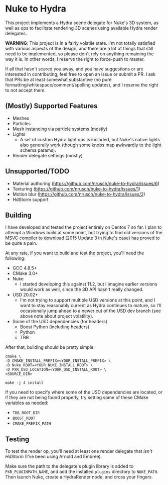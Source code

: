 # Nuke to Hydra

This project implements a Hydra scene delegate for Nuke's 3D system, as well as
ops to facilitate rendering 3D scenes using available Hydra render delegates.

**WARNING**: This project is in a fairly volatile state. I'm not totally
satisfied with various aspects of the design, and there are a lot of things that
still need to be implemented, so please don't rely on anything remaining the way
it is. In other words, I reserve the right to force-push to master.

If all that hasn't scared you away, and you have suggestions or are interested
in contributing, feel free to open an issue or submit a PR. I ask that PRs be at
least somewhat substantive (no pure formatting/whitespace/comment/spelling
updates), and I reserve the right to not accept them.

## (Mostly) Supported Features

- Meshes
- Particles
- Mesh instancing via particle systems (mostly)
- Lights
    - A set of custom Hydra light ops is included, but Nuke's native lights also
    generally work (though some knobs map awkwardly to the light schema params).
- Render delegate settings (mostly)

## Unsupported/TODO

- Material authoring (https://github.com/nrusch/nuke-to-hydra/issues/6)
- Texturing (https://github.com/nrusch/nuke-to-hydra/issues/1)
- Motion blur (https://github.com/nrusch/nuke-to-hydra/issues/2)
- HdStorm support

## Building

I have developed and tested the project entirely on Centos 7 so far. I plan to
attempt a Windows build at some point, but trying to find old versions of the
MSVC compiler to download (2015 Update 3 in Nuke's case) has proved to be quite
a pain.

At any rate, if you want to build and test the project, you'll need the
following:

- GCC 4.8.5+
- CMake 3.0+
- Nuke
    - I started developing this against 11.2, but I imagine earlier versions
    would work as well, since the 3D API hasn't really changed.
- USD 20.02+
    - I'm not trying to support multiple USD versions at this point, and I want
    to stay reasonably current as Hydra continues to mature, so I'll
    occasionally jump ahead to a newer cut of the USD dev branch (see above note
    about project volatility).
- Some of the USD dependencies (for headers)
    - Boost Python (including headers)
    - Python
    - TBB

After that, building should be pretty simple:

```
cmake \
-D CMAKE_INSTALL_PREFIX=<YOUR_INSTALL_PREFIX> \
-D Nuke_ROOT=<YOUR_NUKE_INSTALL_ROOT> \
-D PXR_USD_LOCATION=<YOUR_USD_INSTALL_ROOT> \
<SOURCE_DIR>

make -j 4 install
```

If you need to specify where some of the USD dependencies are located, or if
they are not being found properly, try setting some of these CMake variables as
needed:

- `TBB_ROOT_DIR`
- `BOOST_ROOT`
- `CMAKE_PREFIX_PATH`

## Testing

To test the render op, you'll need at least one render delegate that *isn't
HdStorm* (I've been using Arnold and Embree).

Make sure the path to the delegate's plugin library is added to
`PXR_PLUGINPATH_NAME`, and add the installed `plugins` directory to `NUKE_PATH`.
Then launch Nuke, create a HydraRender node, and cross your fingers.
